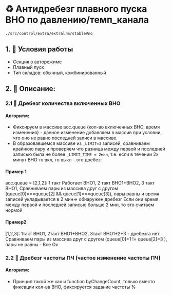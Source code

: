 # ♻️ Антидребезг плавного пуска ВНО по давлению/темп_канала

`./src/control/extra/extralrm/stableVno`

## 1. 🔱 Условия работы

-   Секция в авторежиме
-   Плавный пуск
-   Тип складов: обычный, комбинированный

## 2. 📑 Описание:

### 2.1 🔶 Дребезг количества включенных ВНО

#### Алгоритм:

-   Фиксируем в массиве acc.queue {кол-во включенных ВНО, время изменения} - данное изменение добавляем в массив при условии, что оно не равно последней записи в массиве.
-   В образовавшемся массиве из `_LIMIT=3` записей, сравниваем крайнюю пару и проверяем что разница между первой и последней записью была не более `_LIMIT_TIME = 2мин`, т.е. если в течении 2х минут ВНО то вкл, то выкл - это дребезг

#### Пример 1

acc.queue = [2,1,2]: 1 такт Работает ВНО1, 2 такт ВНО1+ВНО2, 3 такт ВНО1,
Сравниваем пары из массива друг с другом (queue[0]===queue[2] && queue[1]===queue[3]), пары равны
и время записей укладывается в 2 мин=> обнаружен дребезг
Если они время между первой и последней записью больше 2 мин, то это считаем нормой

#### Пример2

[1,2,3]: 1такт ВНО1, 2такт ВНО1+ВНО2, 3такт ВНО1+2+3 - дребезга нет
Сравниваем пары из массива друг с другом (queue[0]=1 != queue[2]=3 ), пары не равны - Все Ок

### 2.2 🔶 Дребезг частоты ПЧ (частое изменение частоты ПЧ)

#### Алгоритм:

-   Принцип такой же как и function byChangeCount, только вместо фиксации кол-ва ВНО, фиксируется задание частоты %
